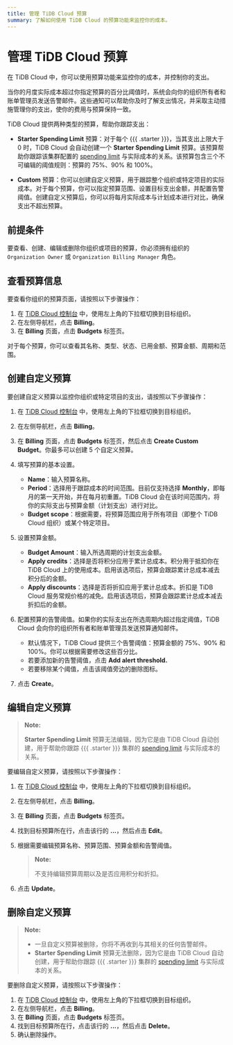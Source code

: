 ```yaml
---
title: 管理 TiDB Cloud 预算
summary: 了解如何使用 TiDB Cloud 的预算功能来监控你的成本。
---
```


# 管理 TiDB Cloud 预算

在 TiDB Cloud 中，你可以使用预算功能来监控你的成本，并控制你的支出。

当你的月度实际成本超过你指定预算的百分比阈值时，系统会向你的组织所有者和账单管理员发送告警邮件。这些通知可以帮助你及时了解支出情况，并采取主动措施管理你的支出，使你的费用与预算保持一致。

TiDB Cloud 提供两种类型的预算，帮助你跟踪支出：

- **Starter Spending Limit** 预算：对于每个 {{{ .starter }}}，当其支出上限大于 0 时，TiDB Cloud 会自动创建一个 **Starter Spending Limit** 预算。该预算帮助你跟踪该集群配置的 [spending limit](/tidb-cloud/manage-serverless-spend-limit.md) 与实际成本的关系。该预算包含三个不可编辑的阈值规则：预算的 75%、90% 和 100%。

- **Custom** 预算：你可以创建自定义预算，用于跟踪整个组织或特定项目的实际成本。对于每个预算，你可以指定预算范围、设置目标支出金额，并配置告警阈值。创建自定义预算后，你可以将每月实际成本与计划成本进行对比，确保支出不超出预算。

## 前提条件

要查看、创建、编辑或删除你组织或项目的预算，你必须拥有组织的 `Organization Owner` 或 `Organization Billing Manager` 角色。

## 查看预算信息

要查看你组织的预算页面，请按照以下步骤操作：

1. 在 [TiDB Cloud 控制台](https://tidbcloud.com) 中，使用左上角的下拉框切换到目标组织。
2. 在左侧导航栏，点击 **Billing**。
3. 在 **Billing** 页面，点击 **Budgets** 标签页。

对于每个预算，你可以查看其名称、类型、状态、已用金额、预算金额、周期和范围。

## 创建自定义预算

要创建自定义预算以监控你组织或特定项目的支出，请按照以下步骤操作：

1. 在 [TiDB Cloud 控制台](https://tidbcloud.com) 中，使用左上角的下拉框切换到目标组织。
2. 在左侧导航栏，点击 **Billing**。
3. 在 **Billing** 页面，点击 **Budgets** 标签页，然后点击 **Create Custom Budget**。你最多可以创建 5 个自定义预算。
4. 填写预算的基本设置。

    - **Name**：输入预算名称。
    - **Period**：选择用于跟踪成本的时间范围。目前仅支持选择 **Monthly**，即每月的第一天开始，并在每月初重置。TiDB Cloud 会在该时间范围内，将你的实际支出与预算金额（计划支出）进行对比。
    - **Budget scope**：根据需要，将预算范围应用于所有项目（即整个 TiDB Cloud 组织）或某个特定项目。

5. 设置预算金额。

    - **Budget Amount**：输入所选周期的计划支出金额。
    - **Apply credits**：选择是否将积分应用于累计总成本。积分用于抵扣你在 TiDB Cloud 上的使用成本。启用该选项后，预算会跟踪累计总成本减去积分后的金额。
    - **Apply discounts**：选择是否将折扣应用于累计总成本。折扣是 TiDB Cloud 服务常规价格的减免。启用该选项后，预算会跟踪累计总成本减去折扣后的金额。

6. 配置预算的告警阈值。如果你的实际支出在所选周期内超过指定阈值，TiDB Cloud 会向你的组织所有者和账单管理员发送预算通知邮件。

    - 默认情况下，TiDB Cloud 提供三个告警阈值：预算金额的 75%、90% 和 100%。你可以根据需要修改这些百分比。
    - 若要添加新的告警阈值，点击 **Add alert threshold.**
    - 若要移除某个阈值，点击该阈值旁边的删除图标。

7. 点击 **Create**。

## 编辑自定义预算

> **Note:**
>
> **Starter Spending Limit** 预算无法编辑，因为它是由 TiDB Cloud 自动创建，用于帮助你跟踪 {{{ .starter }}} 集群的 [spending limit](/tidb-cloud/manage-serverless-spend-limit.md) 与实际成本的关系。

要编辑自定义预算，请按照以下步骤操作：

1. 在 [TiDB Cloud 控制台](https://tidbcloud.com) 中，使用左上角的下拉框切换到目标组织。
2. 在左侧导航栏，点击 **Billing**。
3. 在 **Billing** 页面，点击 **Budgets** 标签页。
4. 找到目标预算所在行，点击该行的 **...**，然后点击 **Edit**。
5. 根据需要编辑预算名称、预算范围、预算金额和告警阈值。

    > **Note:**
    >
    > 不支持编辑预算周期以及是否应用积分和折扣。

6. 点击 **Update**。

## 删除自定义预算

> **Note:**
>
> - 一旦自定义预算被删除，你将不再收到与其相关的任何告警邮件。
> - **Starter Spending Limit** 预算无法删除，因为它是由 TiDB Cloud 自动创建，用于帮助你跟踪 {{{ .starter }}} 集群的 [spending limit](/tidb-cloud/manage-serverless-spend-limit.md) 与实际成本的关系。

要删除自定义预算，请按照以下步骤操作：

1. 在 [TiDB Cloud 控制台](https://tidbcloud.com) 中，使用左上角的下拉框切换到目标组织。
2. 在左侧导航栏，点击 **Billing**。
3. 在 **Billing** 页面，点击 **Budgets** 标签页。
4. 找到目标预算所在行，点击该行的 **...**，然后点击 **Delete**。
5. 确认删除操作。